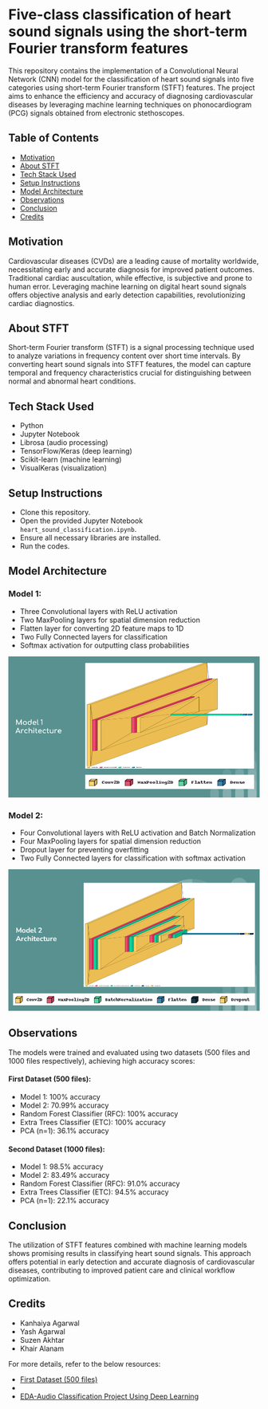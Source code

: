 # Five-class classification of heart sound signals using the short-term Fourier transform features

This repository contains the implementation of a Convolutional Neural Network (CNN) model for the classification of heart sound signals into five categories using short-term Fourier transform (STFT) features. The project aims to enhance the efficiency and accuracy of diagnosing cardiovascular diseases by leveraging machine learning techniques on phonocardiogram (PCG) signals obtained from electronic stethoscopes.

## Table of Contents

- [Motivation](#motivation)
- [About STFT](#about-stft)
- [Tech Stack Used](#tech-stack-used)
- [Setup Instructions](#setup-instructions)
- [Model Architecture](#model-architecture)
- [Observations](#observations)
- [Conclusion](#conclusion)
- [Credits](#credits)

## Motivation

Cardiovascular diseases (CVDs) are a leading cause of mortality worldwide, necessitating early and accurate diagnosis for improved patient outcomes. Traditional cardiac auscultation, while effective, is subjective and prone to human error. Leveraging machine learning on digital heart sound signals offers objective analysis and early detection capabilities, revolutionizing cardiac diagnostics.

## About STFT

Short-term Fourier transform (STFT) is a signal processing technique used to analyze variations in frequency content over short time intervals. By converting heart sound signals into STFT features, the model can capture temporal and frequency characteristics crucial for distinguishing between normal and abnormal heart conditions.

## Tech Stack Used

- Python
- Jupyter Notebook
- Librosa (audio processing)
- TensorFlow/Keras (deep learning)
- Scikit-learn (machine learning)
- VisualKeras (visualization)

## Setup Instructions

- Clone this repository.
- Open the provided Jupyter Notebook `heart_sound_classification.ipynb`.
- Ensure all necessary libraries are installed.
- Run the codes.

## Model Architecture

### Model 1:

- Three Convolutional layers with ReLU activation
- Two MaxPooling layers for spatial dimension reduction
- Flatten layer for converting 2D feature maps to 1D
- Two Fully Connected layers for classification
- Softmax activation for outputting class probabilities

![Model 1 Architecture](./diagrams/model_1.png)

### Model 2:

- Four Convolutional layers with ReLU activation and Batch Normalization
- Four MaxPooling layers for spatial dimension reduction
- Dropout layer for preventing overfitting
- Two Fully Connected layers for classification with softmax activation

![Model 2 Architecture](./diagrams/model_2.png)

## Observations

The models were trained and evaluated using two datasets (500 files and 1000 files respectively), achieving high accuracy scores:

#### First Dataset (500 files):

- Model 1: 100% accuracy
- Model 2: 70.99% accuracy
- Random Forest Classifier (RFC): 100% accuracy
- Extra Trees Classifier (ETC): 100% accuracy
- PCA (n=1): 36.1% accuracy

#### Second Dataset (1000 files):

- Model 1: 98.5% accuracy
- Model 2: 83.49% accuracy
- Random Forest Classifier (RFC): 91.0% accuracy
- Extra Trees Classifier (ETC): 94.5% accuracy
- PCA (n=1): 22.1% accuracy

## Conclusion

The utilization of STFT features combined with machine learning models shows promising results in classifying heart sound signals. This approach offers potential in early detection and accurate diagnosis of cardiovascular diseases, contributing to improved patient care and clinical workflow optimization.

## Credits

- Kanhaiya Agarwal
- Yash Agarwal
- Suzen Akhtar
- Khair Alanam

For more details, refer to the below resources:

- [First Dataset (500 files)](https://github.com/yaseen21khan/Classification-of-Heart-Sound-Signal-Using-Multiple-Features)
-
- [EDA-Audio Classification Project Using Deep Learning](https://www.youtube.com/watch?v=mHPpCXqQd7Y&t=207s)
